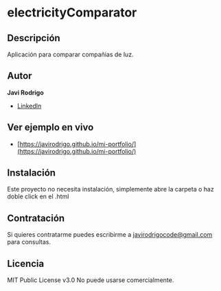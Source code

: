 # electricityComparator
## Descripción

Aplicación para comparar compañias de luz. 

## Autor 
**Javi Rodrigo**

* [LinkedIn](http://www.linkedin.com/in/javirodrigocode/)

## Ver ejemplo en vivo
- [https://javirodrigo.github.io/mi-portfolio/](https://javirodrigo.github.io/mi-portfolio/)

## Instalación
Este proyecto no necesita instalación, simplemente abre la carpeta o haz doble click en el .html

## Contratación
Si quieres contratarme puedes escribirme a javirodrigocode@gmail.com para consultas.

## Licencia
MIT Public License v3.0
No puede usarse comercialmente.

